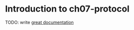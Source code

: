 # Introduction to ch07-protocol

TODO: write [great documentation](http://jacobian.org/writing/what-to-write/)
